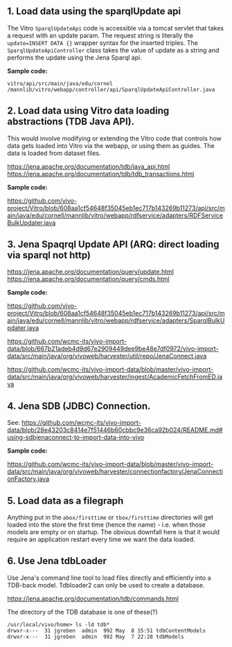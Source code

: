 ## 1. Load data using the sparqlUpdate api

The Vitro `SparqlUpdateApi` code is accessible via a tomcat servlet that takes a request with an update param. The request string is literally the `update=INSERT DATA {}` wrapper syntax for the inserted triples. The `SparqlUpdateApiController` class takes the value of update as a string and performs the update using the Jena Sparql api.

**Sample code:**

`vitro/api/src/main/java/edu/cornel /mannlib/vitro/webapp/controller/api/SparqlUpdateApiController.java`

## 2. Load data using Vitro data loading abstractions (TDB Java API).

This would involve modifying or extending the Vitro code that controls how data gets loaded into Vitro via the webapp, or using them as guides. The data is loaded from dataset files.

https://jena.apache.org/documentation/tdb/java_api.html
https://jena.apache.org/documentation/tdb/tdb_transactions.html

**Sample code:**

https://github.com/vivo-project/Vitro/blob/608aa1cf54648f35045eb1ec717b143269b11273/api/src/main/java/edu/cornell/mannlib/vitro/webapp/rdfservice/adapters/RDFServiceBulkUpdater.java

## 3. Jena Spaqrql Update API (ARQ: direct loading via sparql not http)

https://jena.apache.org/documentation/query/update.html
https://jena.apache.org/documentation/query/cmds.html

**Sample code:**

https://github.com/vivo-project/Vitro/blob/608aa1cf54648f35045eb1ec717b143269b11273/api/src/main/java/edu/cornell/mannlib/vitro/webapp/rdfservice/adapters/SparqlBulkUpdater.java

https://github.com/wcmc-its/vivo-import-data/blob/667b21adeb4d9d67e2909449dee9be48e7df0972/vivo-import-data/src/main/java/org/vivoweb/harvester/util/repo/JenaConnect.java

https://github.com/wcmc-its/vivo-import-data/blob/master/vivo-import-data/src/main/java/org/vivoweb/harvester/ingest/AcademicFetchFromED.java

## 4. Jena SDB (JDBC) Connection.

See: https://github.com/wcmc-its/vivo-import-data/blob/28e43203c8414e7f51446b60cbbc9e36ca92b024/README.md#using-sdbjenaconnect-to-import-data-into-vivo

**Sample code:**

https://github.com/wcmc-its/vivo-import-data/blob/master/vivo-import-data/src/main/java/org/vivoweb/harvester/connectionfactory/JenaConnectionFactory.java

## 5. Load data as a filegraph

Anything put in the `abox/firsttime` or `tbox/firsttime` directories will get loaded into the store the first time (hence the name) - i.e. when those models are empty or on startup. The obvious downfall here is that it would require an application restart every time we want the data loaded.

## 6. Use Jena tdbLoader

Use Jena's command line tool to load files directly and efficiently into a TDB-back model. Tdbloader2 can only be used to create a database.

https://jena.apache.org/documentation/tdb/commands.html

The directory of the TDB database is one of these(?)
```
/usr/local/vivo/home> ls -ld tdb*
drwxr-x---  31 jgreben  admin  992 May  8 15:51 tdbContentModels
drwxr-x---  31 jgreben  admin  992 May  7 22:28 tdbModels
```